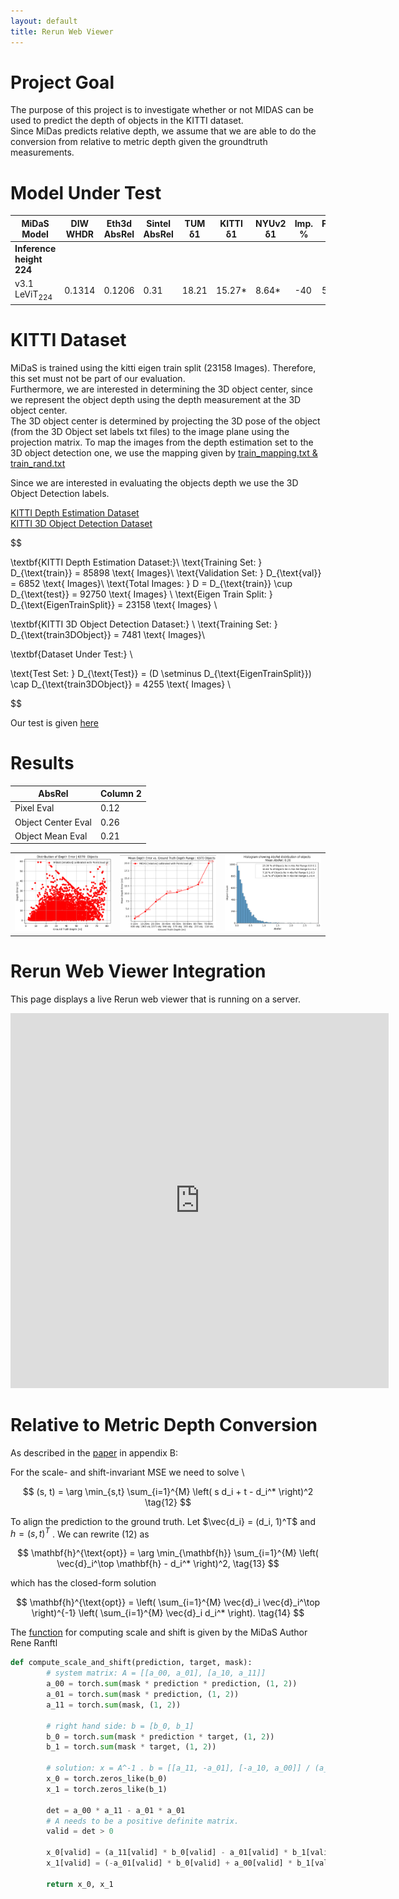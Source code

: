 ```yaml
---
layout: default
title: Rerun Web Viewer
---
```


<link rel="stylesheet" href="https://cdn.jsdelivr.net/npm/katex@0.10.2/dist/katex.min.css" integrity="sha384-yFRtMMDnQtDRO8rLpMIKrtPCD5jdktao2TV19YiZYWMDkUR5GQZR/NOVTdquEx1j" crossorigin="anonymous">
<script defer src="https://cdn.jsdelivr.net/npm/katex@0.10.2/dist/katex.min.js" integrity="sha384-9Nhn55MVVN0/4OFx7EE5kpFBPsEMZxKTCnA+4fqDmg12eCTqGi6+BB2LjY8brQxJ" crossorigin="anonymous"></script>
<script defer src="https://cdn.jsdelivr.net/npm/katex@0.10.2/dist/contrib/auto-render.min.js" integrity="sha384-kWPLUVMOks5AQFrykwIup5lo0m3iMkkHrD0uJ4H5cjeGihAutqP0yW0J6dpFiVkI" crossorigin="anonymous" onload="renderMathInElement(document.body);"></script>

# Project Goal

The purpose of this project is to investigate whether or not MIDAS can be used to predict the depth of objects in the KITTI dataset. \
Since MiDas predicts relative depth, we assume that we are able to do the conversion from relative to metric depth given the groundtruth measurements.


# Model Under Test

| MiDaS Model          | DIW WHDR | Eth3d AbsRel | Sintel AbsRel | TUM δ1  | KITTI δ1  | NYUv2 δ1 | Imp. % | Par. M | FPS  |
|----------------------|----------|--------------|---------------|---------|-----------|-----------|--------|--------|------|
| **Inference height 224** |          |              |               |         |           |           |        |        |      |
| v3.1 LeViT<sub>224</sub>  | 0.1314   | 0.1206       | 0.31        | 18.21   | 15.27*    | 8.64*     | -40     | 51    | 73  |



# KITTI Dataset

MiDaS is trained using the kitti eigen train split (23158 Images). Therefore, this set must not be part of our evaluation. \
Furthermore, we are interested in determining the 3D object center, since we represent the object depth using the depth measurement at the 3D object center. \
The 3D object center is determined by projecting the 3D pose of the object (from the 3D Object set labels txt files) to the image plane using the projection matrix. 
To map the images from the depth estimation set to the 3D object detection one, we use the mapping given by [train_mapping.txt & train_rand.txt](https://github.com/bostondiditeam/kitti/tree/master/resources/devkit_object/mapping)

Since we are interested in evaluating the objects depth we use the 3D Object Detection labels. 

[KITTI Depth Estimation Dataset](https://www.cvlibs.net/datasets/kitti/eval_depth_all.php) \
[KITTI 3D Object Detection Dataset](https://www.cvlibs.net/datasets/kitti/eval_object.php?obj_benchmark=3d) 


$$

\textbf{KITTI Depth Estimation Dataset:}\\
\text{Training Set: } D_{\text{train}} = 85898 \text{ Images}\\
\text{Validation Set: } D_{\text{val}} = 6852 \text{ Images}\\
\text{Total Images: } D = D_{\text{train}} \cup D_{\text{test}} = 92750 \text{ Images} \\
\text{Eigen Train Split: } D_{\text{EigenTrainSplit}} = 23158 \text{ Images} \\

\textbf{KITTI 3D Object Detection Dataset:} \\
\text{Training Set: } D_{\text{train3DObject}} = 7481 \text{ Images}\\

\textbf{Dataset Under Test:} \\

\text{Test Set: } D_{\text{Test}} = (D \setminus D_{\text{EigenTrainSplit}}) \cap D_{\text{train3DObject}} = 4255 \text{ Images} \\

$$

Our test is given [here](https://drive.google.com/file/d/1ITTkj25Jte3Oc1OyrIViZkvvk04XMIMY/view?usp=drive_link)

# Results

| AbsRel | Column 2 |
|----------|----------|
| Pixel Eval   | 0.12    |
| Object Center Eval    | 0.26    |
| Object Mean Eval   | 0.21   |

<table>
  <tr>
    <td><img src="Figures/FVObjectErrorDistribution.png" width="800"/></td>
    <td><img src="Figures/FVMeanErrorVsGT.png" width="800" /></td>
    <td><img src="Figures/FVHist.png" width="800"/></td>
  </tr>
</table>


# Rerun Web Viewer Integration

This page displays a live Rerun web viewer that is running on a server.

<!-- Embed the Rerun viewer using an iframe -->
<iframe src="http://localhost:9090?url=ws://localhost:9877" width="120%" height="600" frameborder="0" allowfullscreen></iframe>

# Relative to Metric Depth Conversion

As described in the [paper](https://arxiv.org/pdf/1907.01341v2) in appendix B:

For the scale- and shift-invariant MSE we need to solve \


$$
(s, t) = \arg \min_{s,t} \sum_{i=1}^{M} \left( s d_i + t - d_i^* \right)^2 \tag{12}
$$

To align the prediction to the ground truth. Let $\vec{d_i} = (d_i, 1)^T$ and $h = (s,t)^T$ . We can rewrite (12) as

$$
\mathbf{h}^{\text{opt}} = \arg \min_{\mathbf{h}} \sum_{i=1}^{M} \left( \vec{d}_i^\top \mathbf{h} - d_i^* \right)^2, \tag{13}
$$

which has the closed-form solution


$$
\mathbf{h}^{\text{opt}} = \left( \sum_{i=1}^{M} \vec{d}_i \vec{d}_i^\top \right)^{-1} \left( \sum_{i=1}^{M} \vec{d}_i d_i^* \right). \tag{14}
$$



The [function](https://gist.github.com/ranftlr/45f4c7ddeb1bbb88d606bc600cab6c8d) for computing scale and shift is given by the MiDaS Author Rene Ranftl 

```python
def compute_scale_and_shift(prediction, target, mask):
        # system matrix: A = [[a_00, a_01], [a_10, a_11]]
        a_00 = torch.sum(mask * prediction * prediction, (1, 2))
        a_01 = torch.sum(mask * prediction, (1, 2))
        a_11 = torch.sum(mask, (1, 2))

        # right hand side: b = [b_0, b_1]
        b_0 = torch.sum(mask * prediction * target, (1, 2))
        b_1 = torch.sum(mask * target, (1, 2))

        # solution: x = A^-1 . b = [[a_11, -a_01], [-a_10, a_00]] / (a_00 * a_11 - a_01 * a_10) . b
        x_0 = torch.zeros_like(b_0)
        x_1 = torch.zeros_like(b_1)

        det = a_00 * a_11 - a_01 * a_01
        # A needs to be a positive definite matrix.
        valid = det > 0

        x_0[valid] = (a_11[valid] * b_0[valid] - a_01[valid] * b_1[valid]) / det[valid]
        x_1[valid] = (-a_01[valid] * b_0[valid] + a_00[valid] * b_1[valid]) / det[valid]

        return x_0, x_1
```


